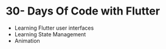 # 30- Days Of Code with Flutter
- Learning Flutter user interfaces 
- Learning State Management
- Animation
